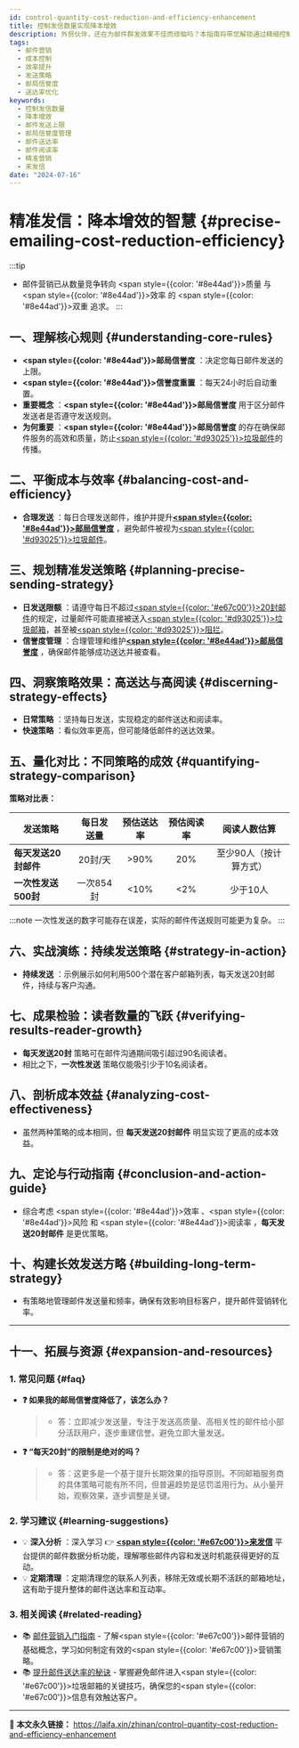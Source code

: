 ```yaml
---
id: control-quantity-cost-reduction-and-efficiency-enhancement
title: 控制发信数量实现降本增效
description: 外贸伙伴，还在为邮件群发效果不佳而烦恼吗？本指南将带您解锁通过精细控制发信数量，大幅提升邮件送达率与客户互动，实现营销成本显著降低与效益倍增的秘诀！告别盲目群发，拥抱精准高效的邮件沟通新策略。
tags:
  - 邮件营销
  - 成本控制
  - 效率提升
  - 发送策略
  - 邮局信誉度
  - 送达率优化
keywords:
  - 控制发信数量
  - 降本增效
  - 邮件发送上限
  - 邮局信誉度管理
  - 邮件送达率
  - 邮件阅读率
  - 精准营销
  - 来发信
date: "2024-07-16"
---
```


# 精准发信：降本增效的智慧 {#precise-emailing-cost-reduction-efficiency}

:::tip

- 邮件营销已从数量竞争转向 <span style={{color: '#8e44ad'}}>质量</span> 与 <span style={{color: '#8e44ad'}}>效率</span> 的 <span style={{color: '#8e44ad'}}>双重</span> 追求。
  :::

## 一、理解核心规则 {#understanding-core-rules}

- **<span style={{color: '#8e44ad'}}>邮局信誉度</span>** ：决定您每日邮件发送的上限。
- **<span style={{color: '#8e44ad'}}>信誉度重置</span>** ：每天24小时后自动重置。
- **重要概念** ：**<span style={{color: '#8e44ad'}}>邮局信誉度</span>** 用于区分邮件发送者是否遵守发送规则。
- **为何重要** ：**<span style={{color: '#8e44ad'}}>邮局信誉度</span>** 的存在确保邮件服务的高效和质量，防止<u><span style={{color: '#d93025'}}>垃圾邮件</span></u>的传播。

## 二、平衡成本与效率 {#balancing-cost-and-efficiency}

- **合理发送** ：每日合理发送邮件，维护并提升[**<span style={{color: '#8e44ad'}}>邮局信誉度</span>**](#understanding-core-rules) ，避免邮件被视为<u><span style={{color: '#d93025'}}>垃圾邮件</span></u>。

## 三、规划精准发送策略 {#planning-precise-sending-strategy}

- **日发送限额** ：请遵守每日不超过<u><span style={{color: '#e67c00'}}>20封邮件</span></u>的规定，过量邮件可能直接被送入<u><span style={{color: '#d93025'}}>垃圾邮箱</span></u>，甚至被<u><span style={{color: '#d93025'}}>阻拦</span></u>。
- **信誉度管理** ：合理管理和维护[**<span style={{color: '#8e44ad'}}>邮局信誉度</span>**](#understanding-core-rules) ，确保邮件能够成功送达并被查看。

## 四、洞察策略效果：高送达与高阅读 {#discerning-strategy-effects}

- **日常策略** ：坚持每日发送，实现稳定的邮件送达和阅读率。
- **快速策略** ：看似效率更高，但可能降低邮件的送达效果。

## 五、量化对比：不同策略的成效 {#quantifying-strategy-comparison}

**策略对比表：**

| 发送策略             | 每日发送量 | 预估送达率 | 预估阅读率 |      阅读人数估算      |
| -------------------- | :--------: | :--------: | :--------: | :--------------------: |
| **每天发送20封邮件** |  20封/天   |  &gt;90%   |    20%     | 至少90人（按计算方式） |
| **一次性发送500封**  | 一次854封  |  &lt;10%   |   &lt;2%   |        少于10人        |

:::note
一次性发送的数字可能存在误差，实际的邮件传送规则可能更为复杂。
:::

## 六、实战演练：持续发送策略 {#strategy-in-action}

- **持续发送** ：示例展示如何利用500个潜在客户邮箱列表，每天发送20封邮件，持续与客户沟通。

## 七、成果检验：读者数量的飞跃 {#verifying-results-reader-growth}

- **每天发送20封** 策略可在邮件沟通期间吸引超过90名阅读者。
- 相比之下，**一次性发送** 策略仅能吸引少于10名阅读者。

## 八、剖析成本效益 {#analyzing-cost-effectiveness}

- 虽然两种策略的成本相同，但 **每天发送20封邮件** 明显实现了更高的成本效益。

## 九、定论与行动指南 {#conclusion-and-action-guide}

- 综合考虑 <span style={{color: '#8e44ad'}}>效率</span> 、<span style={{color: '#8e44ad'}}>风险</span> 和 <span style={{color: '#8e44ad'}}>阅读率</span> ，**每天发送20封邮件** 是更优策略。

## 十、构建长效发送方略 {#building-long-term-strategy}

- 有策略地管理邮件发送量和频率，确保有效影响目标客户，提升邮件营销转化率。

---

## 十一、拓展与资源 {#expansion-and-resources}

### 1. 常见问题 {#faq}

- **❓ 如果我的邮局信誉度降低了，该怎么办？**
  > - 答：立即减少发送量，专注于发送高质量、高相关性的邮件给小部分活跃用户，逐步重建信誉。避免立即大量发送。
- **❓ “每天20封”的限制是绝对的吗？**
  > - 答：这更多是一个基于提升长期效果的指导原则。不同邮箱服务商的具体策略可能有所不同，但普遍趋势是惩罚滥用行为。从小量开始，观察效果，逐步调整是关键。

### 2. 学习建议 {#learning-suggestions}

- 💡 **深入分析** ：深入学习 👉 [**<span style={{color: '#e67c00'}}>来发信</span>**](https://laifaxin.com) 平台提供的邮件数据分析功能，理解哪些邮件内容和发送时机能获得更好的互动。
- 💡 **定期清理** ：定期清理您的联系人列表，移除无效或长期不活跃的邮箱地址，这有助于提升整体的邮件送达率和互动率。

### 3. 相关阅读 {#related-reading}

- 📚 [邮件营销入门指南](./email-mass-sending) - 了解<span style={{color: '#e67c00'}}>邮件营销</span>的基础概念，学习如何制定有效的<span style={{color: '#e67c00'}}>营销策略</span>。
- 📚 [提升邮件送达率的秘诀](./email-verification) - 掌握避免邮件进入<span style={{color: '#e67c00'}}>垃圾邮箱</span>的关键技巧，确保您的<span style={{color: '#e67c00'}}>信息</span>有效触达客户。

---

🔗 **本文永久链接：** https://laifa.xin/zhinan/control-quantity-cost-reduction-and-efficiency-enhancement
